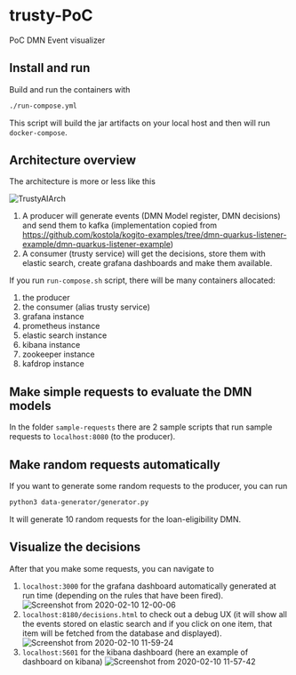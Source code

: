 # trusty-PoC
PoC DMN Event visualizer

## Install and run
Build and run the containers with 
```bash
./run-compose.yml
```
This script will build the jar artifacts on your local host and then will run `docker-compose`. 

## Architecture overview
The architecture is more or less like this 

![TrustyAIArch](https://user-images.githubusercontent.com/18282531/73201355-28b34500-4139-11ea-9561-4bf9e049bacf.png)

1) A producer will generate events (DMN Model register, DMN decisions) and send them to kafka (implementation copied from https://github.com/kostola/kogito-examples/tree/dmn-quarkus-listener-example/dmn-quarkus-listener-example)
2) A consumer (trusty service) will get the decisions, store them with elastic search, create grafana dashboards and make them available.

If you run `run-compose.sh` script, there will be many containers allocated: 
1) the producer
2) the consumer (alias trusty service)
3) grafana instance
4) prometheus instance
6) elastic search instance
7) kibana instance 
8) zookeeper instance
9) kafdrop instance

## Make simple requests to evaluate the DMN models
In the folder `sample-requests` there are 2 sample scripts that run sample requests to `localhost:8080` (to the producer). 

## Make random requests automatically
If you want to generate some random requests to the producer, you can run 
```bash
python3 data-generator/generator.py
```
It will generate 10 random requests for the loan-eligibility DMN.

## Visualize the decisions
After that you make some requests, you can navigate to 
1) `localhost:3000` for the grafana dashboard automatically generated at run time (depending on the rules that have been fired). 
![Screenshot from 2020-02-10 12-00-06](https://user-images.githubusercontent.com/18282531/74144370-e68c0800-4bfc-11ea-9217-8c98f305bc2f.png)
2) `localhost:8180/decisions.html` to check out a debug UX (it will show all the events stored on elastic search and if you click on one item, that item will be fetched from the database and displayed).
![Screenshot from 2020-02-10 11-59-24](https://user-images.githubusercontent.com/18282531/74144316-cf4d1a80-4bfc-11ea-9228-26656667f464.png)
3) `localhost:5601` for the kibana dashboard (here an example of dashboard on kibana)
![Screenshot from 2020-02-10 11-57-42](https://user-images.githubusercontent.com/18282531/74144245-ac226b00-4bfc-11ea-9dc9-16de809b0e02.png)

